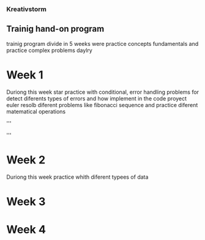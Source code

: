 ### Kreativstorm 
## Trainig hand-on program 
trainig program divide in 5 weeks were practice concepts fundamentals and practice complex problems daylry 
# Week 1
Duriong this week star practice with conditional, error handling problems for detect diferents types of errors and how implement in the code
proyect euler resolb diferent problems like fibonacci sequence and practice diferent matematical operations 


'''   

'''




# Week 2
Duriong this week practice whith diferent typees of data 


# Week 3
# Week 4
